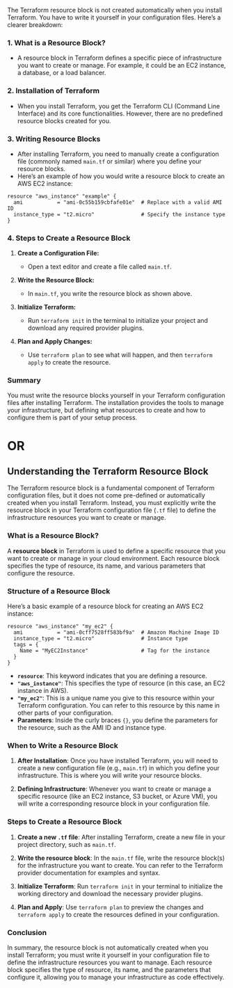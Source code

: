 The Terraform resource block is not created automatically when you install Terraform. You have to write it yourself in your configuration files. Here’s a clearer breakdown:

### 1. **What is a Resource Block?**
   - A resource block in Terraform defines a specific piece of infrastructure you want to create or manage. For example, it could be an EC2 instance, a database, or a load balancer.

### 2. **Installation of Terraform**
   - When you install Terraform, you get the Terraform CLI (Command Line Interface) and its core functionalities. However, there are no predefined resource blocks created for you.

### 3. **Writing Resource Blocks**
   - After installing Terraform, you need to manually create a configuration file (commonly named `main.tf` or similar) where you define your resource blocks.
   - Here’s an example of how you would write a resource block to create an AWS EC2 instance:

   ```hcl
   resource "aws_instance" "example" {
     ami           = "ami-0c55b159cbfafe01e"  # Replace with a valid AMI ID
     instance_type = "t2.micro"               # Specify the instance type
   }
   ```

### 4. **Steps to Create a Resource Block**
   1. **Create a Configuration File:**
      - Open a text editor and create a file called `main.tf`.
   
   2. **Write the Resource Block:**
      - In `main.tf`, you write the resource block as shown above.

   3. **Initialize Terraform:**
      - Run `terraform init` in the terminal to initialize your project and download any required provider plugins.

   4. **Plan and Apply Changes:**
      - Use `terraform plan` to see what will happen, and then `terraform apply` to create the resource.

### Summary
You must write the resource blocks yourself in your Terraform configuration files after installing Terraform. The installation provides the tools to manage your infrastructure, but defining what resources to create and how to configure them is part of your setup process.

# OR
## Understanding the Terraform Resource Block

The Terraform resource block is a fundamental component of Terraform configuration files, but it does not come pre-defined or automatically created when you install Terraform. Instead, you must explicitly write the resource block in your Terraform configuration file (`.tf` file) to define the infrastructure resources you want to create or manage.

### What is a Resource Block?

A **resource block** in Terraform is used to define a specific resource that you want to create or manage in your cloud environment. Each resource block specifies the type of resource, its name, and various parameters that configure the resource.

### Structure of a Resource Block

Here’s a basic example of a resource block for creating an AWS EC2 instance:

```hcl
resource "aws_instance" "my_ec2" {
  ami           = "ami-0cff7528ff583bf9a"  # Amazon Machine Image ID
  instance_type = "t2.micro"               # Instance type
  tags = {
    Name = "MyEC2Instance"                 # Tag for the instance
  }
}
```

- **`resource`**: This keyword indicates that you are defining a resource.
- **`"aws_instance"`**: This specifies the type of resource (in this case, an EC2 instance in AWS).
- **`"my_ec2"`**: This is a unique name you give to this resource within your Terraform configuration. You can refer to this resource by this name in other parts of your configuration.
- **Parameters**: Inside the curly braces `{}`, you define the parameters for the resource, such as the AMI ID and instance type.

### When to Write a Resource Block

1. **After Installation**: Once you have installed Terraform, you will need to create a new configuration file (e.g., `main.tf`) in which you define your infrastructure. This is where you will write your resource blocks.

2. **Defining Infrastructure**: Whenever you want to create or manage a specific resource (like an EC2 instance, S3 bucket, or Azure VM), you will write a corresponding resource block in your configuration file.

### Steps to Create a Resource Block

1. **Create a new `.tf` file**: After installing Terraform, create a new file in your project directory, such as `main.tf`.

2. **Write the resource block**: In the `main.tf` file, write the resource block(s) for the infrastructure you want to create. You can refer to the Terraform provider documentation for examples and syntax.

3. **Initialize Terraform**: Run `terraform init` in your terminal to initialize the working directory and download the necessary provider plugins.

4. **Plan and Apply**: Use `terraform plan` to preview the changes and `terraform apply` to create the resources defined in your configuration.

### Conclusion

In summary, the resource block is not automatically created when you install Terraform; you must write it yourself in your configuration file to define the infrastructure resources you want to manage. Each resource block specifies the type of resource, its name, and the parameters that configure it, allowing you to manage your infrastructure as code effectively.